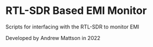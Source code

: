 # RTL-SDR Based EMI Monitor
Scripts for interfacing with the RTL-SDR to monitor EMI 

Developed by Andrew Mattson in 2022
